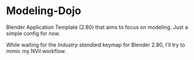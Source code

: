 # Modeling-Dojo
Blender Application Template (2.80) that aims to focus on modeling. Just a simple config for now.

While waiting for the *Industry standard* keymap for Blender 2.80, I'll try to mimic my NVil workflow.
